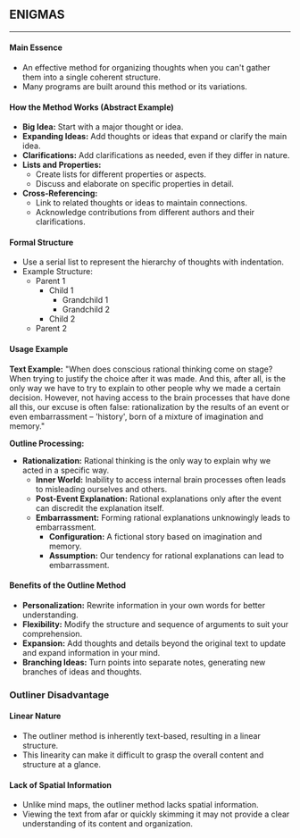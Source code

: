 



## ENIGMAS
----

#### Main Essence

- An effective method for organizing thoughts when you can't gather them into a single coherent structure.
- Many programs are built around this method or its variations.

#### How the Method Works (Abstract Example)

- **Big Idea:** Start with a major thought or idea.
- **Expanding Ideas:** Add thoughts or ideas that expand or clarify the main idea.
- **Clarifications:** Add clarifications as needed, even if they differ in nature.
- **Lists and Properties:**
    - Create lists for different properties or aspects.
    - Discuss and elaborate on specific properties in detail.
- **Cross-Referencing:**
    - Link to related thoughts or ideas to maintain connections.
    - Acknowledge contributions from different authors and their clarifications.

#### Formal Structure

- Use a serial list to represent the hierarchy of thoughts with indentation.
- Example Structure:
    - Parent 1
        - Child 1
            - Grandchild 1
            - Grandchild 2
        - Child 2
    - Parent 2

#### Usage Example

**Text Example:** "When does conscious rational thinking come on stage? When trying to justify the choice after it was made. And this, after all, is the only way we have to try to explain to other people why we made a certain decision. However, not having access to the brain processes that have done all this, our excuse is often false: rationalization by the results of an event or even embarrassment – 'history', born of a mixture of imagination and memory."

**Outline Processing:**

- **Rationalization:** Rational thinking is the only way to explain why we acted in a specific way.
    - **Inner World:** Inability to access internal brain processes often leads to misleading ourselves and others.
    - **Post-Event Explanation:** Rational explanations only after the event can discredit the explanation itself.
    - **Embarrassment:** Forming rational explanations unknowingly leads to embarrassment.
        - **Configuration:** A fictional story based on imagination and memory.
        - **Assumption:** Our tendency for rational explanations can lead to embarrassment.

#### Benefits of the Outline Method

- **Personalization:** Rewrite information in your own words for better understanding.
- **Flexibility:** Modify the structure and sequence of arguments to suit your comprehension.
- **Expansion:** Add thoughts and details beyond the original text to update and expand information in your mind.
- **Branching Ideas:** Turn points into separate notes, generating new branches of ideas and thoughts.


### Outliner Disadvantage

#### Linear Nature

- The outliner method is inherently text-based, resulting in a linear structure.
- This linearity can make it difficult to grasp the overall content and structure at a glance.

#### Lack of Spatial Information

- Unlike mind maps, the outliner method lacks spatial information.
- Viewing the text from afar or quickly skimming it may not provide a clear understanding of its content and organization.